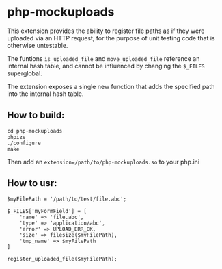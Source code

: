 php-mockuploads
===============

This extension provides the ability to register file paths as if they were uploaded via an HTTP request, for the purpose of unit testing code that is otherwise untestable.

The funtions `is_uploaded_file` and `move_uploaded_file` reference an internal hash table, and cannot be influenced by changing the `$_FILES` superglobal.

The extension exposes a single new function that adds the specified path into the internal hash table.

How to build:
-------------

```
cd php-mockuploads
phpize
./configure
make
```

Then add an `extension=/path/to/php-mockuploads.so` to your php.ini

How to usr:
-----------

```
$myFilePath = '/path/to/test/file.abc';

$_FILES['myFormField'] = [
	'name' => 'file.abc',
	'type' => 'application/abc',
	'error' => UPLOAD_ERR_OK,
	'size' => filesize($myFilePath),
	'tmp_name' => $myFilePath
]

register_uploaded_file($myFilePath);
```
